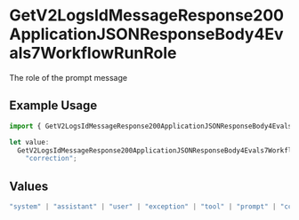 # GetV2LogsIdMessageResponse200ApplicationJSONResponseBody4Evals7WorkflowRunRole

The role of the prompt message

## Example Usage

```typescript
import { GetV2LogsIdMessageResponse200ApplicationJSONResponseBody4Evals7WorkflowRunRole } from "orq-poc-typescript-multi-env-version/models/operations";

let value:
  GetV2LogsIdMessageResponse200ApplicationJSONResponseBody4Evals7WorkflowRunRole =
    "correction";
```

## Values

```typescript
"system" | "assistant" | "user" | "exception" | "tool" | "prompt" | "correction" | "expected_output"
```